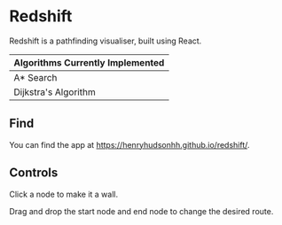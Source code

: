 # Redshift

Redshift is a pathfinding visualiser, built using React.

| Algorithms Currently Implemented |
| -------------------------------- |
| A\* Search                       |
| Dijkstra's Algorithm             |

## Find

You can find the app at https://henryhudsonhh.github.io/redshift/.

## Controls

Click a node to make it a wall.

Drag and drop the start node and end node to change the desired route.
